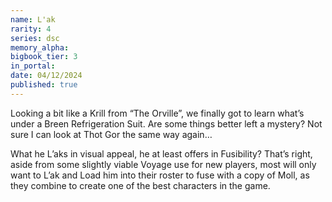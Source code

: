 ```yaml
---
name: L'ak
rarity: 4
series: dsc
memory_alpha:
bigbook_tier: 3
in_portal:
date: 04/12/2024
published: true
---
```


Looking a bit like a Krill from “The Orville”, we finally got to learn what’s under a Breen Refrigeration Suit. Are some things better left a mystery? Not sure I can look at Thot Gor the same way again…

What he L’aks in visual appeal, he at least offers in Fusibility? That’s right, aside from some slightly viable Voyage use for new players, most will only want to L’ak and Load him into their roster to fuse with a copy of Moll, as they combine to create one of the best characters in the game.
